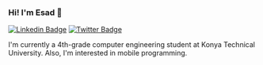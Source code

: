### Hi! I'm Esad 👋

[![Linkedin Badge](https://img.shields.io/badge/Muhammed%20Esad%20C%C3%B6mert-0077B5?style=for-the-badge&logo=linkedin&logoColor=white)](https://www.linkedin.com/in/muhammed-esad-c%C3%B6mert-3358281b5/ "Connect on Linkedin")
[![Twitter Badge](https://img.shields.io/badge/ComertEsad-1DA1F2?style=for-the-badge&logo=twitter&logoColor=white)](https://twitter.com/intent/follow?screen_name=comertesad "Follow on Twitter")

I'm currently a 4th-grade computer engineering student at Konya Technical University. Also, I'm interested in mobile programming.



<!--
**esadcmrt/esadcmrt** is a ✨ _special_ ✨ repository because its `README.md` (this file) appears on your GitHub profile.

Here are some ideas to get you started:

- 🔭 I’m currently working on ...
- 🌱 I’m currently learning ...
- 👯 I’m looking to collaborate on ...
- 🤔 I’m looking for help with ...
- 💬 Ask me about ...
- 📫 How to reach me: ...
- 😄 Pronouns: ...
- ⚡ Fun fact: ...
-->
